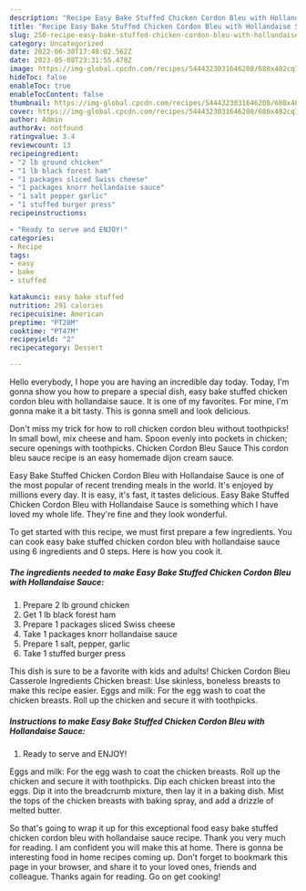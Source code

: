 ```yaml
---
description: "Recipe Easy Bake Stuffed Chicken Cordon Bleu with Hollandaise Sauce the Very Delicious"
title: "Recipe Easy Bake Stuffed Chicken Cordon Bleu with Hollandaise Sauce the Very Delicious"
slug: 250-recipe-easy-bake-stuffed-chicken-cordon-bleu-with-hollandaise-sauce-the-very-delicious
category: Uncategorized
date: 2022-06-30T17:48:02.562Z
date: 2023-05-08T23:31:55.478Z
image: https://img-global.cpcdn.com/recipes/5444323031646208/680x482cq70/easy-bake-stuffed-chicken-cordon-bleu-with-hollandaise-sauce-recipe-main-photo.jpg
hideToc: false
enableToc: true
enableTocContent: false
thumbnail: https://img-global.cpcdn.com/recipes/5444323031646208/680x482cq70/easy-bake-stuffed-chicken-cordon-bleu-with-hollandaise-sauce-recipe-main-photo.jpg
cover: https://img-global.cpcdn.com/recipes/5444323031646208/680x482cq70/easy-bake-stuffed-chicken-cordon-bleu-with-hollandaise-sauce-recipe-main-photo.jpg
author: Admin
authorAv: notfound
ratingvalue: 3.4
reviewcount: 13
recipeingredient:
- "2 lb ground chicken"
- "1 lb black forest ham"
- "1 packages sliced Swiss cheese"
- "1 packages knorr hollandaise sauce"
- "1 salt pepper garlic"
- "1 stuffed burger press"
recipeinstructions:

- "Ready to serve and ENJOY!"
categories:
- Recipe
tags:
- easy
- bake
- stuffed

katakunci: easy bake stuffed 
nutrition: 291 calories
recipecuisine: American
preptime: "PT28M"
cooktime: "PT47M"
recipeyield: "2"
recipecategory: Dessert

---
```



Hello everybody, I hope you are having an incredible day today. Today, I'm gonna show you how to prepare a special dish, easy bake stuffed chicken cordon bleu with hollandaise sauce. It is one of my favorites. For mine, I'm gonna make it a bit tasty. This is gonna smell and look delicious.

Don&#39;t miss my trick for how to roll chicken cordon bleu without toothpicks! In small bowl, mix cheese and ham. Spoon evenly into pockets in chicken; secure openings with toothpicks. Chicken Cordon Bleu Sauce This cordon bleu sauce recipe is an easy homemade dijon cream sauce.

Easy Bake Stuffed Chicken Cordon Bleu with Hollandaise Sauce is one of the most popular of recent trending meals in the world. It's enjoyed by millions every day. It is easy, it's fast, it tastes delicious. Easy Bake Stuffed Chicken Cordon Bleu with Hollandaise Sauce is something which I have loved my whole life. They're fine and they look wonderful.


To get started with this recipe, we must first prepare a few ingredients. You can cook easy bake stuffed chicken cordon bleu with hollandaise sauce using 6 ingredients and 0 steps. Here is how you cook it.

<!--inarticleads1-->

##### The ingredients needed to make Easy Bake Stuffed Chicken Cordon Bleu with Hollandaise Sauce:

1. Prepare 2 lb ground chicken
1. Get 1 lb black forest ham
1. Prepare 1 packages sliced Swiss cheese
1. Take 1 packages knorr hollandaise sauce
1. Prepare 1 salt, pepper, garlic
1. Take 1 stuffed burger press


This dish is sure to be a favorite with kids and adults! Chicken Cordon Bleu Casserole Ingredients Chicken breast: Use skinless, boneless breasts to make this recipe easier. Eggs and milk: For the egg wash to coat the chicken breasts. Roll up the chicken and secure it with toothpicks. 

<!--inarticleads2-->

##### Instructions to make Easy Bake Stuffed Chicken Cordon Bleu with Hollandaise Sauce:


1. Ready to serve and ENJOY!

Eggs and milk: For the egg wash to coat the chicken breasts. Roll up the chicken and secure it with toothpicks. Dip each chicken breast into the eggs. Dip it into the breadcrumb mixture, then lay it in a baking dish. Mist the tops of the chicken breasts with baking spray, and add a drizzle of melted butter. 

So that's going to wrap it up for this exceptional food easy bake stuffed chicken cordon bleu with hollandaise sauce recipe. Thank you very much for reading. I am confident you will make this at home. There is gonna be interesting food in home recipes coming up. Don't forget to bookmark this page in your browser, and share it to your loved ones, friends and colleague. Thanks again for reading. Go on get cooking!
